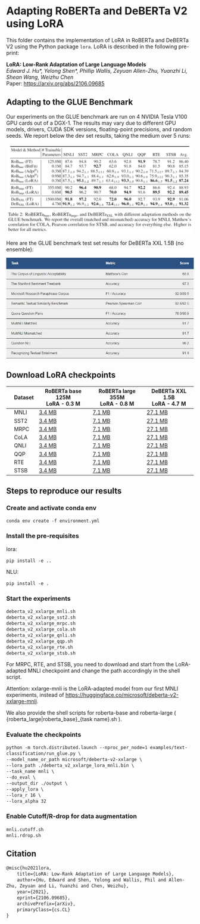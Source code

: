 # Adapting RoBERTa and DeBERTa V2 using LoRA

This folder contains the implementation of LoRA in RoBERTa and DeBERTa V2 using the Python package `lora`. LoRA is described in the following pre-print:

**LoRA: Low-Rank Adaptation of Large Language Models** <br>
*Edward J. Hu\*, Yelong Shen\*, Phillip Wallis, Zeyuan Allen-Zhu, Yuanzhi Li, Shean Wang, Weizhu Chen* <br>
Paper: https://arxiv.org/abs/2106.09685 <br>

## Adapting to the GLUE Benchmark
Our experiments on the GLUE benchmark are run on 4 NVIDIA Tesla V100 GPU cards out of a DGX-1. The results may vary due to different GPU models, drivers, CUDA SDK versions, floating-point precisions, and random seeds. 
We report below the dev set results, taking the medium over 5 runs:

<p>
<img src="figures/LoRA_NLU.PNG" width="800" >
</p>

Here are the GLUE benchmark test set results for DeBERTa XXL 1.5B (no ensemble):

<p>
<img src="figures/deberta_lora_glue.jpg" width="800" >
</p>

## Download LoRA checkpoints

|   | Dataset  | RoBERTa base 125M <br> LoRA - 0.3 M  | RoBERTa large 355M <br> LoRA - 0.8 M  | DeBERTa XXL 1.5B <br> LoRA - 4.7 M |
|---|----------|--------------------|----------------------|------------------|
|   | MNLI     |[3.4 MB](https://github.com/msft-edward/LoRA_private/releases/download/RoBERTa-base/roberta_base_lora_mnli.bin) |[7.1 MB](https://github.com/msft-edward/LoRA_private/releases/download/RoBERTa-large/roberta_large_lora_mnli.bin) |[27.1 MB](https://github.com/msft-edward/LoRA_private/releases/download/DeBERTa/deberta_v2_xxlarge_lora_mnli.bin) |
|   | SST2     |[3.4 MB](https://github.com/msft-edward/LoRA_private/releases/download/RoBERTa-base/roberta_base_lora_sst2.bin)  |[7.1 MB](https://github.com/msft-edward/LoRA_private/releases/download/RoBERTa-large/roberta_large_lora_sst2.bin)  |[27.1 MB](https://github.com/msft-edward/LoRA_private/releases/download/DeBERTa/deberta_v2_xxlarge_lora_mnli.bin)  |
|   | MRPC     |[3.4 MB](https://github.com/msft-edward/LoRA_private/releases/download/RoBERTa-base/roberta_base_lora_mrpc.bin)  |[7.1 MB](https://github.com/msft-edward/LoRA_private/releases/download/RoBERTa-large/roberta_large_lora_mrpc.bin)  |[27.1 MB](https://github.com/msft-edward/LoRA_private/releases/download/DeBERTa/deberta_v2_xxlarge_lora_mnli.bin)  |
|   | CoLA     |[3.4 MB](https://github.com/msft-edward/LoRA_private/releases/download/RoBERTa-base/roberta_base_lora_cola.bin)  |[7.1 MB](https://github.com/msft-edward/LoRA_private/releases/download/RoBERTa-large/roberta_large_lora_cola.bin)  |[27.1 MB](https://github.com/msft-edward/LoRA_private/releases/download/DeBERTa/deberta_v2_xxlarge_lora_mnli.bin)  |
|   | QNLI     |[3.4 MB](https://github.com/msft-edward/LoRA_private/releases/download/RoBERTa-base/roberta_base_lora_qnli.bin)  |[7.1 MB](https://github.com/msft-edward/LoRA_private/releases/download/RoBERTa-large/roberta_large_lora_qnli.bin)  |[27.1 MB](https://github.com/msft-edward/LoRA_private/releases/download/DeBERTa/deberta_v2_xxlarge_lora_mnli.bin)  |
|   | QQP      |[3.4 MB](https://github.com/msft-edward/LoRA_private/releases/download/RoBERTa-base/roberta_base_lora_qqp.bin)  |[7.1 MB](https://github.com/msft-edward/LoRA_private/releases/download/RoBERTa-large/roberta_large_lora_qqp.bin)  |[27.1 MB](https://github.com/msft-edward/LoRA_private/releases/download/DeBERTa/deberta_v2_xxlarge_lora_mnli.bin)  |
|   | RTE      |[3.4 MB](https://github.com/msft-edward/LoRA_private/releases/download/RoBERTa-base/roberta_base_lora_rte.bin)  |[7.1 MB](https://github.com/msft-edward/LoRA_private/releases/download/RoBERTa-large/roberta_large_lora_rte.bin)  |[27.1 MB](https://github.com/msft-edward/LoRA_private/releases/download/DeBERTa/deberta_v2_xxlarge_lora_mnli.bin)  |
|   | STSB     |[3.4 MB](https://github.com/msft-edward/LoRA_private/releases/download/RoBERTa-base/roberta_base_lora_stsb.bin)  |[7.1 MB](https://github.com/msft-edward/LoRA_private/releases/download/RoBERTa-large/roberta_large_lora_stsb.bin)  |[27.1 MB](https://github.com/msft-edward/LoRA_private/releases/download/DeBERTa/deberta_v2_xxlarge_lora_mnli.bin)  |

## Steps to reproduce our results
### Create and activate conda env
```console
conda env create -f environment.yml
```
### Install the pre-requisites
lora:
```console
pip install -e ..
```
NLU:
```console
pip install -e .
```
### Start the experiments
```console
deberta_v2_xxlarge_mnli.sh
deberta_v2_xxlarge_sst2.sh
deberta_v2_xxlarge_mrpc.sh
deberta_v2_xxlarge_cola.sh
deberta_v2_xxlarge_qnli.sh
deberta_v2_xxlarge_qqp.sh
deberta_v2_xxlarge_rte.sh
deberta_v2_xxlarge_stsb.sh
```
For MRPC, RTE, and STSB, you need to download and start from the LoRA-adapted MNLI checkpoint and change the path accordingly in the shell script.

Attention: xxlarge-mnli is the LoRA-adapted model from our first MNLI experiments, instead of https://huggingface.co/microsoft/deberta-v2-xxlarge-mnli.

We also provide the shell scripts for roberta-base and roberta-large ( {roberta_large|roberta_base}_{task name}.sh ).

### Evaluate the checkpoints
```console
python -m torch.distributed.launch --nproc_per_node=1 examples/text-classification/run_glue.py \
--model_name_or_path microsoft/deberta-v2-xxlarge \
--lora_path ./deberta_v2_xxlarge_lora_mnli.bin \
--task_name mnli \
--do_eval \
--output_dir ./output \
--apply_lora \
--lora_r 16 \
--lora_alpha 32
```

### Enable Cutoff/R-drop for data augmentation
```console
mnli.cutoff.sh
mnli.rdrop.sh
```

## Citation
```
@misc{hu2021lora,
    title={LoRA: Low-Rank Adaptation of Large Language Models},
    author={Hu, Edward and Shen, Yelong and Wallis, Phil and Allen-Zhu, Zeyuan and Li, Yuanzhi and Chen, Weizhu},
    year={2021},
    eprint={2106.09685},
    archivePrefix={arXiv},
    primaryClass={cs.CL}
}
```
